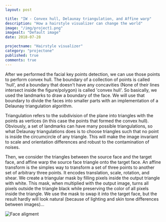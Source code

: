 ```yaml
---
layout: post

title: "IW - Convex hull, Delaunay triangulation, and Affine warp"
description: "How a hairstyle visualizer can change the world"
image: "/img/project1.png"
imagealt: "Default image"
date: 2018-07-28

projectname: "Hairstyle visualizer"
category: "projectone"
published: true
comments: true
---
```


After we performed the facial key points detection, we can use those points to perform convex hull. The boundary of a collection of points is called 'hull', and a boundary that doesn't have any concavities (None of their lines intersect inside the figure/polygon) is called 'convex hull'. So basically, we used the landmarks to draw a boundary of the face. We will use that boundary to divide the faces into smaller parts with an implementation of a Delaunay triangulation algorithm. 

Triangulation refers to the subdivision of the plane into triangles with the points as vertices (in this case the points that formed the convex hull). Obviously, a set of landmarks can have many possible triangulations, so what Delaunay triangulations does is to choose triangles such that no point is inside the circumcircle of any triangle. This will make the image invariant to scale and orientation differences and robust to the contamination of noises. 

Then, we consider the triangles between the source face and the target face, and affine warp the source face triangle onto the target face. An affine transform is the simples way to transform a set of three points to another set of arbitrary three points. It encodes translation, scale, rotation, and shear. We create a triangular mask by filling pixels inside the output triangle with white. This mask, when multiplied with the output image, turns all pixels outside the triangle black while preserving the color of all pixels inside the triangle. We use the mask to swap it into the target face, but the result hardly will look natural (because of lighting and skin tone differences between images)...


![Face aligment](../../../../img-posts/hairstyle/iw-face-aligment.png)

